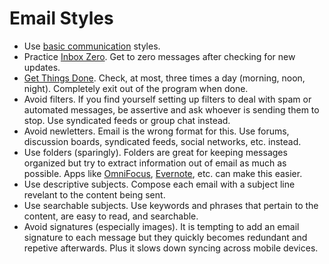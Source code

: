 # Email Styles

- Use [basic communication](basic.md) styles.
- Practice [Inbox Zero](https://whatis.techtarget.com/definition/inbox-zero). Get to zero messages
  after checking for new updates.
- [Get Things Done](https://en.wikipedia.org/wiki/Getting_Things_Done). Check, at most, three times
  a day (morning, noon, night). Completely exit out of the program when done.
- Avoid filters. If you find yourself setting up filters to deal with spam or automated messages, be
  assertive and ask whoever is sending them to stop. Use syndicated feeds or group chat instead.
- Avoid newletters. Email is the wrong format for this. Use forums, discussion boards, syndicated
  feeds, social networks, etc. instead.
- Use folders (sparingly). Folders are great for keeping messages organized but try to extract
  information out of email as much as possible. Apps like
  [OmniFocus](https://www.omnigroup.com/products/omnifocus), [Evernote](https://evernote.com), etc.
  can make this easier.
- Use descriptive subjects. Compose each email with a subject line revelant to the content being
  sent.
- Use searchable subjects. Use keywords and phrases that pertain to the content, are easy to read,
  and searchable.
- Avoid signatures (especially images). It is tempting to add an email signature to each message but
  they quickly becomes redundant and repetive afterwards. Plus it slows down syncing across mobile
  devices.
